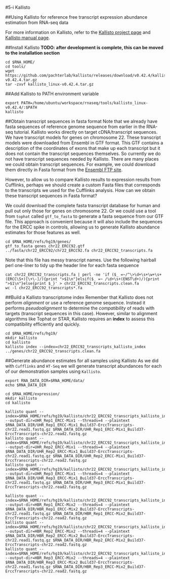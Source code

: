 #5-i Kallisto


##Using Kallisto for reference free transcript expression abundance estimation from RNA-seq data

For more information on Kallisto, refer to the <a href="https://pachterlab.github.io/kallisto/about.html">Kallisto project page</a> and <a href="https://pachterlab.github.io/kallisto/manual.html">Kallisto manual page</a>. 

##Install Kallisto
**TODO: after development is complete, this can be moved to the installation section** 

```
cd $RNA_HOME/
cd tools/
wget https://github.com/pachterlab/kallisto/releases/download/v0.42.4/kallisto_linux-v0.42.4.tar.gz
tar -zxvf kallisto_linux-v0.42.4.tar.gz

```

##Add Kallisto to PATH environment variable
```
export PATH=/home/ubuntu/workspace/rnaseq/tools/kallisto_linux-v0.42.4/:$PATH
kallisto
```

##Obtain transcript sequences in fasta format
Note that we already have fasta sequences of reference genome sequence from earlier in the RNA-seq tutorial. Kallisto works directly on target cDNA/transcript sequences. We have transcript models for genes on chromosome 22. These transcript models were downloaded from Ensembl in GTF format. This GTF contains a description of the coordinates of exons that make up each transcript but it does not contain the transcript sequences themselves. So currently we do not have transcript sequences needed by Kallisto. There are many places we could obtain  transcript sequences. For example, we could download them directly in Fasta format from the <a href="http://www.ensembl.org/info/data/ftp/index.html">Ensembl FTP site</a>. 

However, to allow us to compare Kallisto results to expression results from Cufflinks, perhaps we should create a custom Fasta files that corresponds to the transcripts we used for the Cufflinks analysis. How can we obtain these transcript sequences in Fasta format?

We could download the complete fasta transcript database for human and pull out only those for genes on chromosome 22. Or we could use a tool from `tophat` called `gtf_to_fasta` to generate a fasta sequence from our GTF file. This approach is convenient because it will also include the sequences for the ERCC spike in controls, allowing us to generate Kallisto abundance estimates for those features as well. 

```
cd $RNA_HOME/refs/hg19/genes/
gtf_to_fasta genes_chr22_ERCC92.gtf ../fasta/chr22_ERCC92/chr22_ERCC92.fa chr22_ERCC92_transcripts.fa
```

Note that this file has messy transcript names. Use the following hairball perl one-liner to tidy up the header line for each fasta sequence
```
cat chr22_ERCC92_transcripts.fa | perl -ne 'if ($_ =~/^\>\d+\s+\w+\s+(ERCC\S+)[\+\-]/){print ">$1\n"}elsif($_ =~ /\d+\s+(ENST\d+)/){print ">$1\n"}else{print $_}' > chr22_ERCC92_transcripts.clean.fa
wc -l chr22_ERCC92_transcripts*.fa
```

##Build a Kallisto transcriptome index
Remember that Kallisto does not perform *alignment* or use a reference genome sequence. Instead it performs *pseudoalignment* to determine the *compatibility* of reads with targets (transcript sequences in this case). However, similar to alignment algorithms like Tophat or STAR, Kallisto requires an **index** to assess this compatibility efficiently and quickly.  

```
cd $RNA_HOME/refs/hg19/
mkdir kallisto
cd kallisto
kallisto index --index=chr22_ERCC92_transcripts_kallisto_index ../genes/chr22_ERCC92_transcripts.clean.fa
```

##Generate abundance estimates for all samples using Kallisto
As we did with `Cufflinks` and `HT-Seq` we will generate transcript abundances for each of our demonstration samples using `Kallisto`.

```
export RNA_DATA_DIR=$RNA_HOME/data/
echo $RNA_DATA_DIR

cd $RNA_HOME/expression/
mkdir kallisto
cd kallisto

kallisto quant --index=$RNA_HOME/refs/hg19/kallisto/chr22_ERCC92_transcripts_kallisto_index --output-dir=UHR_Rep1_ERCC-Mix1 --threads=4 --plaintext $RNA_DATA_DIR/UHR_Rep1_ERCC-Mix1_Build37-ErccTranscripts-chr22.read1.fastq.gz $RNA_DATA_DIR/UHR_Rep1_ERCC-Mix1_Build37-ErccTranscripts-chr22.read2.fastq.gz
kallisto quant --index=$RNA_HOME/refs/hg19/kallisto/chr22_ERCC92_transcripts_kallisto_index --output-dir=UHR_Rep2_ERCC-Mix1 --threads=4 --plaintext $RNA_DATA_DIR/UHR_Rep2_ERCC-Mix1_Build37-ErccTranscripts-chr22.read1.fastq.gz $RNA_DATA_DIR/UHR_Rep2_ERCC-Mix1_Build37-ErccTranscripts-chr22.read2.fastq.gz
kallisto quant --index=$RNA_HOME/refs/hg19/kallisto/chr22_ERCC92_transcripts_kallisto_index --output-dir=UHR_Rep3_ERCC-Mix1 --threads=4 --plaintext $RNA_DATA_DIR/UHR_Rep3_ERCC-Mix1_Build37-ErccTranscripts-chr22.read1.fastq.gz $RNA_DATA_DIR/UHR_Rep3_ERCC-Mix1_Build37-ErccTranscripts-chr22.read2.fastq.gz

kallisto quant --index=$RNA_HOME/refs/hg19/kallisto/chr22_ERCC92_transcripts_kallisto_index --output-dir=HBR_Rep1_ERCC-Mix2 --threads=4 --plaintext $RNA_DATA_DIR/HBR_Rep1_ERCC-Mix2_Build37-ErccTranscripts-chr22.read1.fastq.gz $RNA_DATA_DIR/HBR_Rep1_ERCC-Mix2_Build37-ErccTranscripts-chr22.read2.fastq.gz
kallisto quant --index=$RNA_HOME/refs/hg19/kallisto/chr22_ERCC92_transcripts_kallisto_index --output-dir=HBR_Rep2_ERCC-Mix2 --threads=4 --plaintext $RNA_DATA_DIR/HBR_Rep2_ERCC-Mix2_Build37-ErccTranscripts-chr22.read1.fastq.gz $RNA_DATA_DIR/HBR_Rep2_ERCC-Mix2_Build37-ErccTranscripts-chr22.read2.fastq.gz
kallisto quant --index=$RNA_HOME/refs/hg19/kallisto/chr22_ERCC92_transcripts_kallisto_index --output-dir=HBR_Rep3_ERCC-Mix2 --threads=4 --plaintext $RNA_DATA_DIR/HBR_Rep3_ERCC-Mix2_Build37-ErccTranscripts-chr22.read1.fastq.gz $RNA_DATA_DIR/HBR_Rep3_ERCC-Mix2_Build37-ErccTranscripts-chr22.read2.fastq.gz



```







